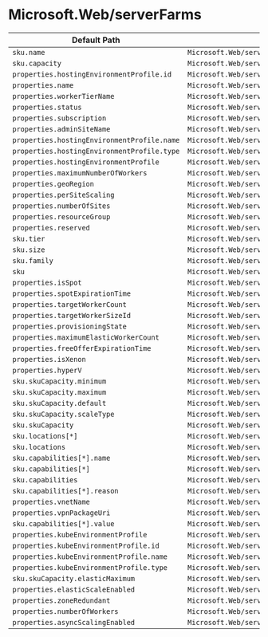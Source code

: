 # Microsoft.Web/serverFarms

| Default Path | Alias |
|---|---|
| `sku.name` | `Microsoft.Web/serverfarms/sku.name` |
| `sku.capacity` | `Microsoft.Web/serverfarms/sku.capacity` |
| `properties.hostingEnvironmentProfile.id` | `Microsoft.Web/serverfarms/hostingEnvironmentProfile.id` |
| `properties.name` | `Microsoft.Web/serverFarms/name` |
| `properties.workerTierName` | `Microsoft.Web/serverFarms/workerTierName` |
| `properties.status` | `Microsoft.Web/serverFarms/status` |
| `properties.subscription` | `Microsoft.Web/serverFarms/subscription` |
| `properties.adminSiteName` | `Microsoft.Web/serverFarms/adminSiteName` |
| `properties.hostingEnvironmentProfile.name` | `Microsoft.Web/serverFarms/hostingEnvironmentProfile.name` |
| `properties.hostingEnvironmentProfile.type` | `Microsoft.Web/serverFarms/hostingEnvironmentProfile.type` |
| `properties.hostingEnvironmentProfile` | `Microsoft.Web/serverFarms/hostingEnvironmentProfile` |
| `properties.maximumNumberOfWorkers` | `Microsoft.Web/serverFarms/maximumNumberOfWorkers` |
| `properties.geoRegion` | `Microsoft.Web/serverFarms/geoRegion` |
| `properties.perSiteScaling` | `Microsoft.Web/serverFarms/perSiteScaling` |
| `properties.numberOfSites` | `Microsoft.Web/serverFarms/numberOfSites` |
| `properties.resourceGroup` | `Microsoft.Web/serverFarms/resourceGroup` |
| `properties.reserved` | `Microsoft.Web/serverFarms/reserved` |
| `sku.tier` | `Microsoft.Web/serverFarms/sku.tier` |
| `sku.size` | `Microsoft.Web/serverFarms/sku.size` |
| `sku.family` | `Microsoft.Web/serverFarms/sku.family` |
| `sku` | `Microsoft.Web/serverFarms/sku` |
| `properties.isSpot` | `Microsoft.Web/serverFarms/isSpot` |
| `properties.spotExpirationTime` | `Microsoft.Web/serverFarms/spotExpirationTime` |
| `properties.targetWorkerCount` | `Microsoft.Web/serverFarms/targetWorkerCount` |
| `properties.targetWorkerSizeId` | `Microsoft.Web/serverFarms/targetWorkerSizeId` |
| `properties.provisioningState` | `Microsoft.Web/serverFarms/provisioningState` |
| `properties.maximumElasticWorkerCount` | `Microsoft.Web/serverFarms/maximumElasticWorkerCount` |
| `properties.freeOfferExpirationTime` | `Microsoft.Web/serverFarms/freeOfferExpirationTime` |
| `properties.isXenon` | `Microsoft.Web/serverFarms/isXenon` |
| `properties.hyperV` | `Microsoft.Web/serverFarms/hyperV` |
| `sku.skuCapacity.minimum` | `Microsoft.Web/serverFarms/sku.skuCapacity.minimum` |
| `sku.skuCapacity.maximum` | `Microsoft.Web/serverFarms/sku.skuCapacity.maximum` |
| `sku.skuCapacity.default` | `Microsoft.Web/serverFarms/sku.skuCapacity.default` |
| `sku.skuCapacity.scaleType` | `Microsoft.Web/serverFarms/sku.skuCapacity.scaleType` |
| `sku.skuCapacity` | `Microsoft.Web/serverFarms/sku.skuCapacity` |
| `sku.locations[*]` | `Microsoft.Web/serverFarms/sku.locations[*]` |
| `sku.locations` | `Microsoft.Web/serverFarms/sku.locations` |
| `sku.capabilities[*].name` | `Microsoft.Web/serverFarms/sku.capabilities[*].name` |
| `sku.capabilities[*]` | `Microsoft.Web/serverFarms/sku.capabilities[*]` |
| `sku.capabilities` | `Microsoft.Web/serverFarms/sku.capabilities` |
| `sku.capabilities[*].reason` | `Microsoft.Web/serverFarms/sku.capabilities[*].reason` |
| `properties.vnetName` | `Microsoft.Web/serverFarms/virtualNetworkConnections.gateways.vnetName` |
| `properties.vpnPackageUri` | `Microsoft.Web/serverFarms/virtualNetworkConnections.gateways.vpnPackageUri` |
| `sku.capabilities[*].value` | `Microsoft.Web/serverFarms/sku.capabilities[*].value` |
| `properties.kubeEnvironmentProfile` | `Microsoft.Web/serverfarms/kubeEnvironmentProfile` |
| `properties.kubeEnvironmentProfile.id` | `Microsoft.Web/serverfarms/kubeEnvironmentProfile.id` |
| `properties.kubeEnvironmentProfile.name` | `Microsoft.Web/serverfarms/kubeEnvironmentProfile.name` |
| `properties.kubeEnvironmentProfile.type` | `Microsoft.Web/serverfarms/kubeEnvironmentProfile.type` |
| `sku.skuCapacity.elasticMaximum` | `Microsoft.Web/serverfarms/sku.skuCapacity.elasticMaximum` |
| `properties.elasticScaleEnabled` | `Microsoft.Web/serverfarms/elasticScaleEnabled` |
| `properties.zoneRedundant` | `Microsoft.Web/serverfarms/zoneRedundant` |
| `properties.numberOfWorkers` | `Microsoft.Web/serverfarms/numberOfWorkers` |
| `properties.asyncScalingEnabled` | `Microsoft.Web/serverfarms/asyncScalingEnabled` |

